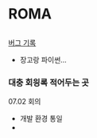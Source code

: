# ROMA

##
[버그 기록](https://docs.google.com/presentation/d/1H_awmql93YOD6v-1pSeu13CaCOZjtBIWA9208dpQGys/edit?usp=sharing)

- 장고랑 파이썬...


### 대충 회읭록 적어두는 곳

07.02 회의 
- 개발 환경 통일
- 

